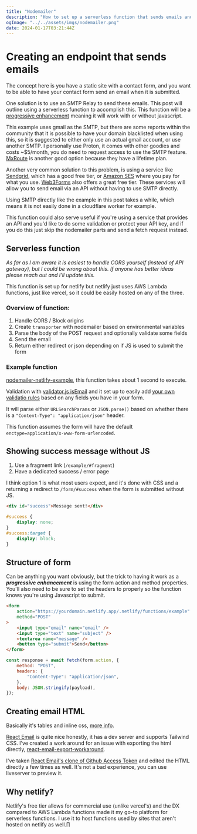 ```yaml
---
title: "Nodemailer"
description: "How to set up a serverless function that sends emails and use it on a static website"
ogImage: "../../assets/imgs/nodemailer.png"
date: 2024-01-17T03:21:44Z
---
```


# Creating an endpoint that sends emails

The concept here is you have a static site with a contact form, and you want to be able to have your contact form send an email when it is submitted.

One solution is to use an SMTP Relay to send these emails. This post will outline using a serverless function to accomplish this. This function will be a [progressive enhancement](https://developer.mozilla.org/en-US/docs/Glossary/Progressive_Enhancement) meaning it will work with or without javascript. 

This example uses gmail as the SMTP, but there are some reports within the community that it is possible to have your domain blacklisted when using this, so it is suggested to either only use an actual gmail account, or use another SMTP. I personally use Proton, it comes with other goodies and costs ~$5/month, you do need to request access to use the SMTP feature. [MxRoute](https://mxroute.com/) is another good option because they have a lifetime plan.

Another very common solution to this problem, is using a service like [Sendgrid](https://sendgrid.com/), which has a good free tier, or [Amazon SES](https://aws.amazon.com/ses/) where you pay for what you use. [Web3Forms](https://web3forms.com/) also offers a great free tier. These services will allow you to send email via an API without having to use SMTP directly. 

Using SMTP directly like the example in this post takes a while, which means it is not easily done in a cloudflare worker for example.

This function could also serve useful if you're using a service that provides an API and you'd like to do some validation or protect your API key, and if you do this just skip the nodemailer parts and send a fetch request instead.

## Serverless function

*As far as I am aware it is easiest to handle CORS yourself (instead of API gateway), but I could be wrong about this. If anyone has better ideas please reach out and I'll update this.*

This function is set up for netlify but netlify just uses AWS Lambda functions, just like vercel, so it could be easily hosted on any of the three.

### Overview of function:

1. Handle CORS / Block origins
2. Create `transporter` with nodemailer based on environmental variables
3. Parse the body of the POST request and optionally validate some fields
4. Send the email
5. Return either redirect or json depending on if JS is used to submit the form

### Example function

[nodemailer-netlify-example](https://github.com/OliverSpeir/nodemailer-netlify-example), this function takes about 1 second to execute.

Validation with [validator.js isEmail](https://github.com/validatorjs/validator.js/tree/master) and it set up to easily add [your own validatio rules](https://github.com/OliverSpeir/nodemailer-netlify-example/blob/77eb9dd13fc762320e6e15900374e0819edd34a9/src/utils/index.ts#L11-L28) based on any fields you have in your form. 

It will parse either `URLSearchParams` or `JSON.parse()` based on whether there is a `"Content-Type": "application/json"` header. 

This function assumes the form will have the default `enctype=application/x-www-form-urlencoded`. 

## Showing success message without JS

1. Use a fragment link (`/example/#fragment`)
2. Have a dedicated success / error page

I think option 1 is what most users expect, and it's done with CSS and a returning a redirect to `/form/#success` when the form is submitted without JS.

```html
<div id="success">Message sent!</div>
```
```css
#success {
	display: none;
}
#success:target {
	display: block;
}
```

## Structure of form

Can be anything you want obviously, but the trick to having it work as a ***progressive enhancement*** is using the form action and method properties. You'll also need to be sure to set the headers to properly so the function knows you're using Javascript to submit.

```html ins={2-3}
<form
	action="https://yourdomain.netlify.app/.netlify/functions/example"
	method="POST"
>
	<input type="email" name="email" />
	<input type="text" name="subject" />
	<textarea name="message" />
	<button type="submit">Send</button>
</form>
```

```js ins={3-5}
const response = await fetch(form.action, {
	method: "POST",
	headers: {
		"Content-Type": "application/json",
	},
	body: JSON.stringify(payload),
});
```

## Creating email HTML

Basically it's tables and inline css, [more info](https://www.smashingmagazine.com/2021/04/complete-guide-html-email-templates-tools/).

[React Email](https://react.email/) is quite nice honestly, it has a dev server and supports Tailwind CSS. I've created a work around for an issue with exporting the html directly, [react-email-export-workaround](https://github.com/OliverSpeir/react-email-export-workaround).

I've taken [React Email's clone of Github Access Token](https://demo.react.email/preview/github-access-token.tsx?view=source&lang=markup) and edited the HTML directly a few times as well. It's not a bad experience, you can use liveserver to preview it.

## Why netlify?

Netlify's free tier allows for commercial use (unlike vercel's) and the DX compared to AWS Lambda functions made it my go-to platform for serverless functions. I use it to host functions used by sites that aren't hosted on netlify as well.∏